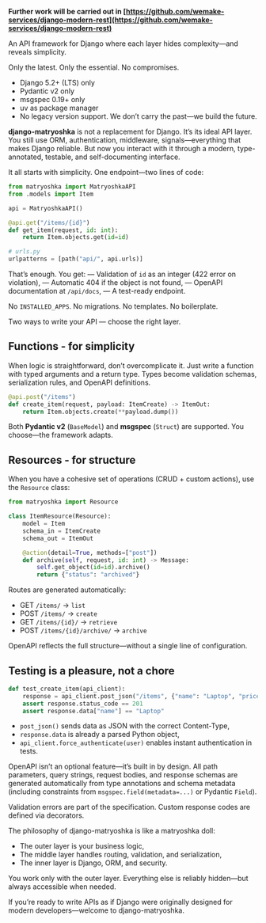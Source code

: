 **Further work will be carried out in [https://github.com/wemake-services/django-modern-rest](https://github.com/wemake-services/django-modern-rest)**

An API framework for Django where each layer hides complexity—and reveals simplicity.

Only the latest. Only the essential. No compromises.

- Django 5.2+ (LTS) only
- Pydantic v2 only
- msgspec 0.19+ only
- uv as package manager
- No legacy version support. We don’t carry the past—we build the future.

**django-matryoshka** is not a replacement for Django. It’s its ideal API layer.
You still use ORM, authentication, middleware, signals—everything that makes Django reliable.
But now you interact with it through a modern, type-annotated, testable, and self-documenting interface.

It all starts with simplicity. One endpoint—two lines of code:

```python
from matryoshka import MatryoshkaAPI
from .models import Item

api = MatryoshkaAPI()

@api.get("/items/{id}")
def get_item(request, id: int):
    return Item.objects.get(id=id)

# urls.py
urlpatterns = [path("api/", api.urls)]
```

That’s enough. You get:
— Validation of `id` as an integer (422 error on violation),
— Automatic 404 if the object is not found,
— OpenAPI documentation at `/api/docs`,
— A test-ready endpoint.

No `INSTALLED_APPS`. No migrations. No templates. No boilerplate.

Two ways to write your API — choose the right layer.

## Functions - for simplicity
When logic is straightforward, don’t overcomplicate it. Just write a function with typed arguments and a return type. Types become validation schemas, serialization rules, and OpenAPI definitions.

```python
@api.post("/items")
def create_item(request, payload: ItemCreate) -> ItemOut:
    return Item.objects.create(**payload.dump())
```

Both **Pydantic v2** (`BaseModel`) and **msgspec** (`Struct`) are supported. You choose—the framework adapts.

## Resources - for structure
When you have a cohesive set of operations (CRUD + custom actions), use the `Resource` class:

```python
from matryoshka import Resource

class ItemResource(Resource):
    model = Item
    schema_in = ItemCreate
    schema_out = ItemOut

    @action(detail=True, methods=["post"])
    def archive(self, request, id: int) -> Message:
        self.get_object(id=id).archive()
        return {"status": "archived"}
```

Routes are generated automatically:
- GET `/items/` → `list`
- POST `/items/` → `create`
- GET `/items/{id}/` → `retrieve`
- POST `/items/{id}/archive/` → `archive`

OpenAPI reflects the full structure—without a single line of configuration.

## Testing is a pleasure, not a chore

```python
def test_create_item(api_client):
    response = api_client.post_json("/items", {"name": "Laptop", "price": 999.99})
    assert response.status_code == 201
    assert response.data["name"] == "Laptop"
```

-  `post_json()` sends data as JSON with the correct Content-Type,
- `response.data` is already a parsed Python object,
- `api_client.force_authenticate(user)` enables instant authentication in tests.

OpenAPI isn’t an optional feature—it’s built in by design.
All path parameters, query strings, request bodies, and response schemas are generated automatically from type annotations and schema metadata (including constraints from `msgspec.field(metadata=...)` or Pydantic `Field`).

Validation errors are part of the specification. Custom response codes are defined via decorators.

The philosophy of django-matryoshka is like a matryoshka doll:

- The outer layer is your business logic,
- The middle layer handles routing, validation, and serialization,
- The inner layer is Django, ORM, and security.

You work only with the outer layer. Everything else is reliably hidden—but always accessible when needed.

If you’re ready to write APIs as if Django were originally designed for modern developers—welcome to django-matryoshka.
